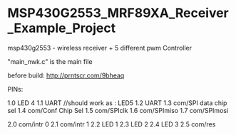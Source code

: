 # MSP430G2553_MRF89XA_Receiver_Example_Project
msp430g2553 - wireless receiver + 5 different pwm Controller

"main_nwk.c" is the main file

before build: http://prntscr.com/9bheaq

PINs:

1.0	LED 4
1.1	UART //should work as : LED5
1.2	UART
1.3	com/SPI data chip sel
1.4	com/Conf Chip Sel
1.5	com/SPIclk
1.6	com/SPImiso
1.7	com/SPImosi
	
2.0	com/intr 0
2.1	com/intr 1
2.2	LED 1
2.3	LED 2
2.4	LED 3
2.5	com/res
